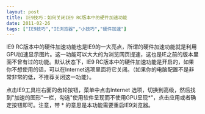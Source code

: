 ```yaml
---
layout: post
title: IE9技巧：如何关闭IE9 RC版本中的硬件加速功能		
date: 2011-02-26
tags: ["IE9技巧","IE浏览器","小技巧","硬件加速"]
---
```


IE9 RC版本中的硬件加速功能也是IE9的一大亮点，所谓的硬件加速功能就是利用GPU加速显示图片。这一功能可以大大的为浏览网页提速，这也是IE之前的版本里面不曾有过的功能。默认状态下，IE9 RC版本中的硬件加速功能是开启的，如果你不想使用的话，可以在Internet选项里面将它关闭。（如果你的电脑配置不是非常非常的低，不推荐关闭这一功能）。

点击IE9工具栏右面的齿轮按钮，菜单中点击Internet 选项，切换到高级，然后找到"加速的图形"一栏，勾选"使用软件呈现而不使用GPU呈现*"，点击应用或者确定按钮即可。注意，带 * 的意思是本功能需要重启IE9浏览器。		